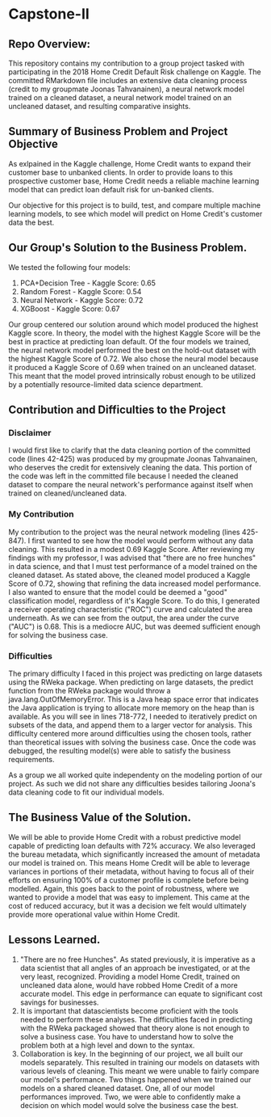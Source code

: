 # Capstone-II

## Repo Overview: 
This repository contains my contribution to a group project tasked with participating in the 2018 Home Credit Default Risk challenge on Kaggle. The committed RMarkdown file includes an extensive data cleaning process (credit to my groupmate Joonas Tahvanainen), a neural network model trained on a cleaned dataset, a neural network model trained on an uncleaned dataset, and resulting comparative insights. 

## Summary of Business Problem and Project Objective
As exlpained in the Kaggle challenge, Home Credit wants to expand their customer base to unbanked clients. In order to provide loans to this prospective customer base, Home Credit needs a reliable machine learning model that can predict loan default risk for un-banked clients.

Our objective for this project is to build, test, and compare multiple machine learning models, to see which model will predict on Home Credit's customer data the best. 

## Our Group's Solution to the Business Problem.
We tested the following four models:
1. PCA+Decision Tree - Kaggle Score: 0.65
2. Random Forest - Kaggle Score: 0.54
3. Neural Network - Kaggle Score: 0.72
4. XGBoost - Kaggle Score: 0.67

Our group centered our solution around which model produced the highest Kaggle score. In theory, the model with the highest Kaggle Score will be the best in practice at predicting loan default. Of the four models we trained, the neural network model performed the best on the hold-out dataset with the highest Kaggle Score of 0.72. We also chose the neural model because it produced a Kaggle Score of 0.69 when trained on an uncleaned dataset. This meant that the model proved intrinsically robust enough to be utilized by a potentially resource-limited data science department. 

## Contribution and Difficulties to the Project
### Disclaimer
I would first like to clarify that the data cleaning portion of the committed code (lines 42-425) was produced by my groupmate Joonas Tahvanainen, who deserves the credit for extensively cleaning the data. This portion of the code was left in the committed file because I needed the cleaned dataset to compare the neural network's performance against itself when trained on cleaned/uncleaned data. 

### My Contribution
My contribution to the project was the neural network modeling (lines 425-847). I first wanted to see how the model would perform without any data cleaning. This resulted in a modest 0.69 Kaggle Score. After reviewing my findings with my professor, I was advised that "there are no free hunches" in data science, and that I must test performance of a model trained on the cleaned dataset. As stated above, the cleaned model produced a Kaggle Score of 0.72, showing that refining the data increased model performance. I also wanted to ensure that the model could be deemed a "good" classification model, regardless of it's Kaggle Score. To do this, I generated a receiver operating characteristic ("ROC") curve and calculated the area underneath. As we can see from the output, the area under the curve ("AUC") is 0.68. This is a mediocre AUC, but was deemed sufficient enough for solving the business case.

### Difficulties 
The primary difficulty I faced in this project was predicting on large datasets using the RWeka package. When predicting on large datasets, the predict function from the RWeka package would throw a java.lang.OutOfMemoryError. This is a Java heap space error that indicates the Java application is trying to allocate more memory on the heap than is available. As you will see in lines 718-772, I needed to iteratively predict on subsets of the data, and append them to a larger vector for analysis. This difficulty centered more around difficulties using the chosen tools, rather than theoretical issues with solving the business case. Once the code was debugged, the resulting model(s) were able to satisfy the business requirements.

As a group we all worked quite independenty on the modeling portion of our project. As such we did not share any difficulties besides tailoring Joona's data cleaning code to fit our individual models. 

## The Business Value of the Solution.
We will be able to provide Home Credit with a robust predictive model capable of predicting loan defaults with 72% accuracy. We also leveraged the bureau metadata, which significantly increased the amount of metadata our model is trained on. This means Home Credit will be able to leverage variances in portions of their metadata, without having to focus all of their efforts on ensuring 100% of a customer profile is complete before being modelled. Again, this goes back to the point of robustness, where we wanted to provide a model that was easy to implement. This came at the cost of reduced accuracy, but it was a decision we felt would ultimately provide more operational value within Home Credit.

## Lessons Learned.
1. "There are no free Hunches". As stated previously, it is imperative as a data scientist that all angles of an approach be investigated, or at the very least, recognized. Providing a model Home Credit, trained on uncleaned data alone, would have robbed Home Credit of a more accurate model. This edge in performance can equate to significant cost savings for businesses.
2. It is important that datascientists become proficient with the tools needed to perform these analyses. The difficulties faced in predicting with the RWeka packaged showed that theory alone is not enough to solve a business case. You have to understand how to solve the problem both at a high level and down to the syntax.
3. Collaboration is key. In the beginning of our project, we all built our models separately. This resulted in training our models on datasets with various levels of cleaning. This meant we were unable to fairly compare our model's performance. Two things happened when we trained our models on a shared cleaned dataset. One, all of our model performances improved. Two, we were able to confidently make a decision on which model would solve the business case the best. 
